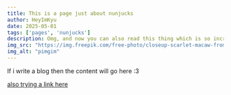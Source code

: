 ```yaml
---
title: This is a page just about nunjucks
author: HeyImKyu
date: 2025-05-01
tags: ['pages', 'nunjucks']
description: Omg, and now you can also read this thing which is so incredibly long that you wouldnt even know that i don't even know what to write anymore and additionally i just looked over to nova and completely forgot what i was going to say; happens a lot actually cause she's just so aazing and when you look at her, you just kinda forget what you were thinking about before
img_src: "https://img.freepik.com/free-photo/closeup-scarlet-macaw-from-side-view-scarlet-macaw-closeup-head_488145-3540.jpg?semt=ais_hybrid&w=740"
img_alt: "pimgim"
---
```



If i write a blog then the content will go here :3

<a href="https://kyuti.es">also trying a link here</a>
